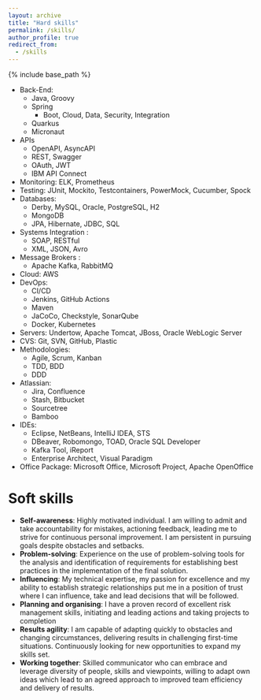 ```yaml
---
layout: archive
title: "Hard skills"
permalink: /skills/
author_profile: true
redirect_from:
  - /skills
---
```


{% include base_path %}

* Back-End:
  * Java, Groovy
  * Spring
    * Boot, Cloud, Data, Security, Integration
  * Quarkus
  * Micronaut
* APIs
  * OpenAPI, AsyncAPI
  * REST, Swagger
  * OAuth, JWT
  * IBM API Connect
* Monitoring: ELK, Prometheus
* Testing: JUnit, Mockito, Testcontainers, PowerMock, Cucumber, Spock
* Databases:
  * Derby, MySQL, Oracle, PostgreSQL, H2
  * MongoDB
  * JPA, Hibernate, JDBC, SQL
* Systems Integration :
  * SOAP, RESTful
  * XML, JSON, Avro
* Message Brokers :
  * Apache Kafka, RabbitMQ
* Cloud: AWS
* DevOps:
  * CI/CD
  * Jenkins, GitHub Actions
  * Maven
  * JaCoCo, Checkstyle, SonarQube
  * Docker, Kubernetes
* Servers: Undertow, Apache Tomcat, JBoss, Oracle WebLogic Server
* CVS: Git, SVN, GitHub, Plastic
* Methodologies:
  * Agile, Scrum, Kanban
  * TDD, BDD
  * DDD
* Atlassian:
  * Jira, Confluence
  * Stash, Bitbucket
  * Sourcetree
  * Bamboo
* IDEs:
  * Eclipse, NetBeans, IntelliJ IDEA, STS
  * DBeaver, Robomongo, TOAD, Oracle SQL Developer
  * Kafka Tool, iReport
  * Enterprise Architect, Visual Paradigm
* Office Package: Microsoft Office, Microsoft Project, Apache OpenOffice

Soft skills
======
* **Self-awareness**: Highly motivated individual. I am willing to admit and take accountability for mistakes, actioning feedback, leading me to strive for continuous personal improvement. I am persistent in pursuing goals despite obstacles and setbacks.
* **Problem-solving**: Experience on the use of problem-solving tools for the analysis and identification of requirements for establishing best practices in the implementation of the final solution.
* **Influencing**: My technical expertise, my passion for excellence and my ability to establish strategic relationships put me in a position of trust where I can influence, take and lead decisions that will be followed.
* **Planning and organising**: I have a proven record of excellent risk management skills, initiating and leading actions and taking projects to completion
* **Results agility**: I am capable of adapting quickly to obstacles and changing circumstances, delivering results in challenging first-time situations. Continuously looking for new opportunities to expand my skills set.
* **Working together**: Skilled communicator who can embrace and leverage diversity of people, skills and viewpoints, willing to adapt own ideas which lead to an agreed approach to improved team efficiency and delivery of results.
